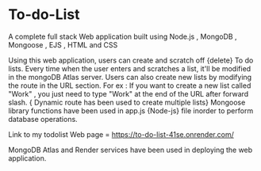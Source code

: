 # To-do-List
A complete full stack Web application built using Node.js , MongoDB , Mongoose , EJS , HTML and CSS

Using this web application, users can create and scratch off {delete} To do lists.
Every time when the user enters and scratches a list, it'll be modified in the mongoDB Atlas server.
Users can also create new lists by modifying the route in the URL section. 
For ex : If you want to create a new list called "Work" , you just need to type "Work" at the end of the URL after forward slash. { Dynamic route has been used to create multiple lists}
Mongoose library functions have been used in app.js {Node-js} file inorder to perform database operations.

Link to my todolist Web page = https://to-do-list-41se.onrender.com/

MongoDB Atlas and Render services have been used in deploying the web application.
